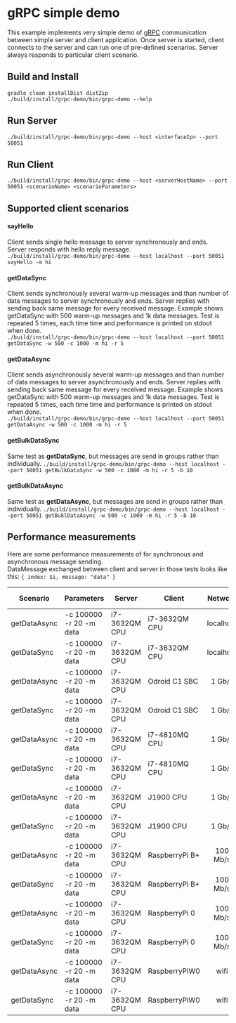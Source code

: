 gRPC simple demo
================
This example implements very simple demo of [gRPC](https://grpc.io/) communication
between simple server and client application. Once server is
started, client connects to the server and can run one of pre-defined
scenarios. Server always responds to particular client scenario.

Build and Install
-----------------
```gradle clean installDist distZip```  
```./build/install/grpc-demo/bin/grpc-demo --help```

Run Server
----------
```./build/install/grpc-demo/bin/grpc-demo --host <interfaceIp> --port 50051```


Run Client
----------
```./build/install/grpc-demo/bin/grpc-demo --host <serverHostName> --port 50051 <scenarioName> <scenarioParameters>```

Supported client scenarios
--------------------------

#### sayHello 
Client sends single hello message to server synchronously and ends. Server responds with hello reply message.  
```./build/install/grpc-demo/bin/grpc-demo --host localhost --port 50051 sayHello -m hi```

#### getDataSync
Client sends synchronously several warm-up messages and than number of data messages to server synchronously and ends. 
Server replies with sending back same message for every received message.
Example shows getDataSync with 500 warm-up messages and 1k data messages. Test is repeated 5 times, each time time and performance is printed 
on stdout when done.  
```./build/install/grpc-demo/bin/grpc-demo --host localhost --port 50051 getDataSync -w 500 -c 1000 -m hi -r 5```

#### getDataAsync
Client sends asynchronously several warm-up messages and than number of data messages to server asynchronously and ends.
Server replies with sending back same message for every received message.
Example shows getDataSync with 500 warm-up messages and 1k data messages. Test is repeated 5 times, each time time and performance is printed 
on stdout when done.  
```./build/install/grpc-demo/bin/grpc-demo --host localhost --port 50051 getDataAsync -w 500 -c 1000 -m hi -r 5```

#### getBulkDataSync
Same test as __getDataSync__, but messages are send in groups rather than individually.
```./build/install/grpc-demo/bin/grpc-demo --host localhost --port 50051 getBulkDataSync -w 500 -c 1000 -m hi -r 5 -b 10```

#### getBulkDataAsync
Same test as __getDataAsync__, but messages are send in groups rather than individually.
```./build/install/grpc-demo/bin/grpc-demo --host localhost --port 50051 getBuklDataAsync -w 500 -c 1000 -m hi -r 5 -b 10```

Performance measurements
------------------------
Here are some performance measurements of for synchronous and asynchronous message sending.  
DataMessage exchanged between client and server in those tests looks like this: ```{ index: $i, message: "data" }```

| Scenario    | Parameters            | Server       | Client         | Network   | Result [msg/s] |
|-------------|-----------------------|--------------|----------------|:---------:|---------------:|
| getDataAsync|-c 100000 -r 20 -m data|i7-3632QM CPU | i7-3632QM CPU  | localhost | 39 000         |
| getDataSync |-c 100000 -r 20 -m data|i7-3632QM CPU | i7-3632QM CPU  | localhost |  6 400         |
| getDataAsync|-c 100000 -r 20 -m data|i7-3632QM CPU | Odroid C1 SBC  | 1 Gb/s    | 11 000         |
| getDataSync |-c 100000 -r 20 -m data|i7-3632QM CPU | Odroid C1 SBC  | 1 Gb/s    |    860         |
| getDataAsync|-c 100000 -r 20 -m data|i7-3632QM CPU | i7-4810MQ CPU  | 1 Gb/s    | 92 000         |
| getDataSync |-c 100000 -r 20 -m data|i7-3632QM CPU | i7-4810MQ CPU  | 1 Gb/s    |  1 600         |
| getDataAsync|-c 100000 -r 20 -m data|i7-3632QM CPU |     J1900 CPU  | 1 Gb/s    | 26 000         |
| getDataSync |-c 100000 -r 20 -m data|i7-3632QM CPU |     J1900 CPU  | 1 Gb/s    |  1 200         |
| getDataAsync|-c 100000 -r 20 -m data|i7-3632QM CPU | RaspberryPi B+ | 100 Mb/s  |  1 300         |
| getDataSync |-c 100000 -r 20 -m data|i7-3632QM CPU | RaspberryPi B+ | 100 Mb/s  |    200         |
| getDataAsync|-c 100000 -r 20 -m data|i7-3632QM CPU | RaspberryPi 0  | 100 Mb/s  |  2 000         |
| getDataSync |-c 100000 -r 20 -m data|i7-3632QM CPU | RaspberryPi 0  | 100 Mb/s  |    260         |
| getDataAsync|-c 100000 -r 20 -m data|i7-3632QM CPU | RaspberryPiW0  | wifi      |  1 900         |
| getDataSync |-c 100000 -r 20 -m data|i7-3632QM CPU | RaspberryPiW0  | wifi      |    150         |

